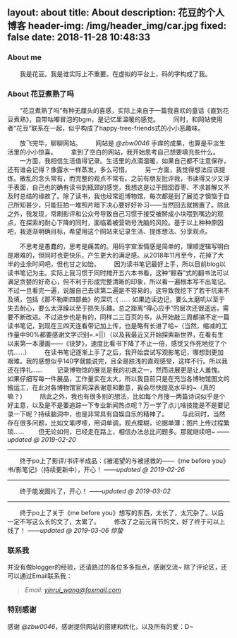 layout: about
title: About
description: 花豆的个人博客
header-img: /img/header_img/car.jpg
fixed: false
date: 2018-11-28 10:48:33
---
### About me
&emsp;&emsp;我是花豆。我是谁实际上不重要。在虚拟的平台上，码的字构成了我。

### About 花豆煮熟了吗

&emsp;&emsp;“花豆煮熟了吗”有种无厘头的喜感，实际上来自于一篇我喜欢的童话《直到花豆煮熟》，自带咕嘟冒泡的bgm，是记忆里温暖的感觉。
&emsp;&emsp;同时，和网站使用者“花豆”联系在一起，似乎构成了happy-tree-friends式的小小恶趣味。

&emsp;&emsp;放飞完毕，聊聊网站。
&emsp;&emsp;网站是 *@zbw0046* 手痒的成果，也算是平淡生活里的小小惊喜。
&emsp;&emsp;拿到了空白的网站，我开始思考自己想要填充些什么。
&emsp;&emsp;一方面，我相信生活值得记录。生活里的点滴温暖，如果自己都不注意保存，还有谁会记得？像露水一样蒸发，多么可惜。
&emsp;&emsp;另一方面，我觉得想法应该提炼。散乱的念头常有，而完整的观点不常有。之前有朋友批评我，书读得又少又浮于表面，自己也的确有读书到瓶颈的感觉，我想这是过于囫囵吞枣、不求甚解又不及时总结的缘故了。除了读书，我也经常逛博物馆，每次都是到了展览才懊恼于自己所知甚少，只能狂拍一堆照片暗下决心要好好补习——当然回去就搁置了。除此之外，我发现，常刷影评和公众号导致自己习惯于接受被掰成小块喂到嘴边的观点，在探索的耐心下降的同时，面临着被营销号洗脑的风险。基于以上种种原因吧，我逐渐明确目标，希望用这个网站来记录生活、提炼想法、分享观点。

&emsp;&emsp;不思考是愚蠢的，思考是痛苦的。用码字宣泄情感是简单的，理顺逻辑写明白是艰难的，但同时也更快乐，产生更大的满足感。从2018年11月至今，花掉了大半的业余时间吧，但也甘之如饴。
&emsp;&emsp;因为读书笔记最好上手，所以目前blog以读书笔记为主。实际上我习惯于同时摊开五六本书看，这种“鲸吞”式的翻书法可以满足贪婪的好奇心，但不利于形成完整清晰的印象，所以看一遍根本写不出笔记。不过一旦看完一遍，说服自己去读第二遍是不容易的，这导致我挖下了若干坑来不及填，包括《那不勒斯四部曲》的深坑 :( …… 如果边读边记，要么太磨叽以至于失去耐心，要么太浮躁以至于损失乐趣。总之距离“得心应手”的层次还很遥远，需要不断改进。不过进步也是有的，同样二三百页的书，从开始敲三周都搞不定一篇读书笔记，到现在三四天连看带记加上传，也是略有长进了哈~（当然，缩减的工作量中90%都要感谢文字识别=.=||）（以及我最近又开始探索新世界，在看有生以来第一本漫画——《铳梦》，速度比看书下降了不止一倍，感觉又作死地挖了个坑……）
&emsp;&emsp;在读书笔记逐渐上手了之后，我开始尝试写观影笔记，哪想到更加艰难。我的感想似乎140字就能说完，且全是肤浅的直观感受，这样不行。所以我还在挣扎……
&emsp;&emsp;记录博物馆的展览是我的初衷之一，然而进展更是让人羞愧。如果仔细写每一件展品，工作量实在太大，所以我目前只是在充当各博物馆图文的搬运工，在此对各博物馆官网深表谢意和歉意，我会尽快提高水平的~（真的嘛？）
&emsp;&emsp;除此之外，我也有很多别的想法，比如每个月搜一两篇诗词似乎是个好主意，以及是不是要追踪一下专业新闻热点呢？万一学了点儿啥技能是不是要记录一下呢？持续脑洞中，也是非常具有自娱自乐的精神了。
&emsp;&emsp;与此同时，当然存在很多问题，比如文笔啰嗦，用词单调，观点模糊，论据单薄；图片上传过程繁琐……
&emsp;&emsp;但无论如何，已经走在路上，相信办法总比问题多。那就继续吧~
*——updated @ 2019-02-20*

---
&emsp;&emsp;终于po上了影评/书评半成品：《被渴望的与被拯救的——《me before you》书/影笔记》（持续更新中），开心！
*——updated @ 2019-02-26*

---
&emsp;&emsp;终于能发图片了，开心！
*——updated @ 2019-03-02*

---
&emsp;&emsp;终于po上了关于《me before you》想写的东西，太长了，太冗杂了。以后一定不写这么长的文了，太累了。
&emsp;&emsp;修改了之前元宵节的文，好了终于可以上线了！
*——updated @ 2019-03-06 惊蛰*

### 联系我
并没有做blogger的经验，还请路过的各位多多指点，感谢交流~
除了评论区，还可以通过Email联系我：
>*Email: yinrui_wang@foxmail.com*

### 特别感谢
感谢 *@zbw0046*，感谢提供网站的搭建和优化，以及所有的爱：D~